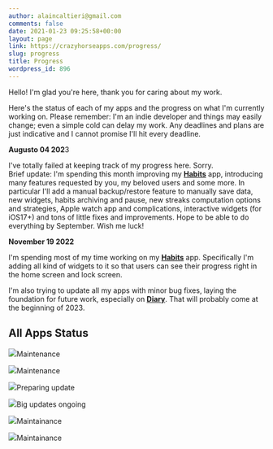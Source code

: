```yaml
---
author: alaincaltieri@gmail.com
comments: false
date: 2021-01-23 09:25:58+00:00
layout: page
link: https://crazyhorseapps.com/progress/
slug: progress
title: Progress
wordpress_id: 896
---
```


Hello! I'm glad you're here, thank you for caring about my work.

Here's the status of each of my apps and the progress on what I'm currently working on. Please remember: I'm an indie developer and things may easily change; even a simple cold can delay my work. Any deadlines and plans are just indicative and I cannot promise I'll hit every deadline.

**Augusto 04 202**3

I've totally failed at keeping track of my progress here. Sorry.  
Brief update: I'm spending this month improving my **[Habits](https://crazyhorseapps.com/apps/habits-builder/)** app, introducing many features requested by you, my beloved users and some more. In particular I'll add a manual backup/restore feature to manually save data, new widgets, habits archiving and pause, new streaks computation options and strategies, Apple watch app and complications, interactive widgets (for iOS17+) and tons of little fixes and improvements. Hope to be able to do everything by September. Wish me luck!

**November 19 2022**

I'm spending most of my time working on my **[Habits](https://crazyhorseapps.com/apps/habits-builder/)** app. Specifically I'm adding all kind of widgets to it so that users can see their progress right in the home screen and lock screen.

I'm also trying to update all my apps with minor bug fixes, laying the foundation for future work, especially on [**Diary**](https://crazyhorseapps.com/apps/my-journal/). That will probably come at the beginning of 2023.

## All Apps Status

![](https://crazyhorseapps.com/wp-content/uploads/2020/10/ICON.png)Maintenance

![](https://crazyhorseapps.com/wp-content/uploads/2019/11/UpRead_icon.png)Maintenance

![](https://crazyhorseapps.com/wp-content/uploads/2019/02/RoundedIcon.png)Preparing update

![](https://crazyhorseapps.com/wp-content/uploads/2019/02/RoundedIcon-1.png)Big updates ongoing

![](https://crazyhorseapps.com/wp-content/uploads/2019/01/countdown_icon.png)Maintainance

![](https://crazyhorseapps.com/wp-content/uploads/2019/01/wedding_icon.png)Maintainance
